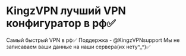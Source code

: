 # KingzVPN лучший VPN конфигуратор в рф✅
Самый быстрый VPN в рф✅
Поддержка - @KingzVPNsupport
Мы не записаваем ваши данные на наши сервера(их нету^_^)✅